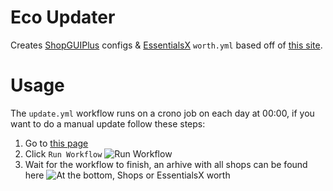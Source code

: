 # Eco Updater

Creates [ShopGUIPlus][sgp] configs & [EssentialsX][ess] `worth.yml` based off of [this site][eco].

# Usage
The `update.yml` workflow runs on a crono job on each day at 00:00, if you want to do a manual update follow these steps:
1. Go to [this page](https://github.com/GiansCode/eco-updater/actions/workflows/update.yml)
2. Click `Run Workflow`
   ![Run Workflow](https://i.imgur.com/T8OT0rR.png)
3. Wait for the workflow to finish, an arhive with all shops can be found here ![At the bottom, `Shops` or `EssentialsX worth`](https://i.imgur.com/kEA2HHN.png)

[eco]: https://minecraft-economy-price-guide.net/
[ess]: https://essentialsx.net/
[sgp]: https://spigotmc.org/resources/6515/